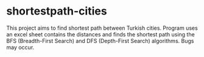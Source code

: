 # shortestpath-cities
This project aims to find shortest path between Turkish cities. Program uses an excel sheet contains the distances and finds the shortest path using the BFS (Breadth-First Search) and DFS (Depth-First Search) algorithms.
Bugs may occur.
